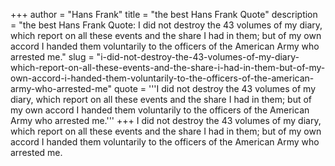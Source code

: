 +++
author = "Hans Frank"
title = "the best Hans Frank Quote"
description = "the best Hans Frank Quote: I did not destroy the 43 volumes of my diary, which report on all these events and the share I had in them; but of my own accord I handed them voluntarily to the officers of the American Army who arrested me."
slug = "i-did-not-destroy-the-43-volumes-of-my-diary-which-report-on-all-these-events-and-the-share-i-had-in-them-but-of-my-own-accord-i-handed-them-voluntarily-to-the-officers-of-the-american-army-who-arrested-me"
quote = '''I did not destroy the 43 volumes of my diary, which report on all these events and the share I had in them; but of my own accord I handed them voluntarily to the officers of the American Army who arrested me.'''
+++
I did not destroy the 43 volumes of my diary, which report on all these events and the share I had in them; but of my own accord I handed them voluntarily to the officers of the American Army who arrested me.
